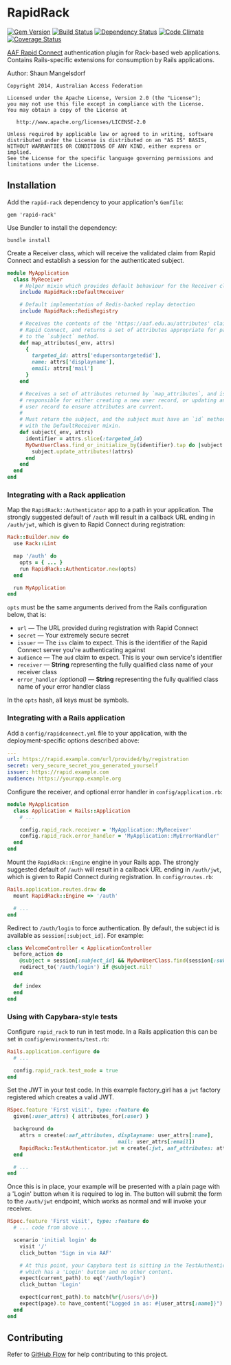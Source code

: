 # RapidRack

[![Gem Version][GV img]][Gem Version]
[![Build Status][BS img]][Build Status]
[![Dependency Status][DS img]][Dependency Status]
[![Code Climate][CC img]][Code Climate]
[![Coverage Status][CS img]][Coverage Status]

[Gem Version]: https://rubygems.org/gems/rapid-rack
[Build Status]: https://travis-ci.org/ausaccessfed/rapid-rack
[Dependency Status]: https://gemnasium.com/ausaccessfed/rapid-rack
[Code Climate]: https://codeclimate.com/github/ausaccessfed/rapid-rack
[Coverage Status]: https://coveralls.io/r/ausaccessfed/rapid-rack

[GV img]: https://img.shields.io/gem/v/rapid-rack.svg
[BS img]: https://img.shields.io/travis/ausaccessfed/rapid-rack/develop.svg
[DS img]: https://img.shields.io/gemnasium/ausaccessfed/rapid-rack.svg
[CC img]: https://img.shields.io/codeclimate/github/ausaccessfed/rapid-rack.svg
[CS img]: https://img.shields.io/coveralls/ausaccessfed/rapid-rack.svg

[AAF Rapid Connect](https://rapid.aaf.edu.au) authentication plugin for
Rack-based web applications. Contains Rails-specific extensions for consumption
by Rails applications.

Author: Shaun Mangelsdorf

```
Copyright 2014, Australian Access Federation

Licensed under the Apache License, Version 2.0 (the "License");
you may not use this file except in compliance with the License.
You may obtain a copy of the License at

   http://www.apache.org/licenses/LICENSE-2.0

Unless required by applicable law or agreed to in writing, software
distributed under the License is distributed on an "AS IS" BASIS,
WITHOUT WARRANTIES OR CONDITIONS OF ANY KIND, either express or implied.
See the License for the specific language governing permissions and
limitations under the License.
```

## Installation

Add the `rapid-rack` dependency to your application's `Gemfile`:

```
gem 'rapid-rack'
```

Use Bundler to install the dependency:

```
bundle install
```

Create a Receiver class, which will receive the validated claim from Rapid
Connect and establish a session for the authenticated subject.

```ruby
module MyApplication
  class MyReceiver
    # Helper mixin which provides default behaviour for the Receiver class
    include RapidRack::DefaultReceiver

    # Default implementation of Redis-backed replay detection
    include RapidRack::RedisRegistry

    # Receives the contents of the 'https://aaf.edu.au/attributes' claim from
    # Rapid Connect, and returns a set of attributes appropriate for passing in
    # to the `subject` method.
    def map_attributes(_env, attrs)
      {
        targeted_id: attrs['edupersontargetedid'],
        name: attrs['displayname'],
        email: attrs['mail']
      }
    end

    # Receives a set of attributes returned by `map_attributes`, and is
    # responsible for either creating a new user record, or updating an existing
    # user record to ensure attributes are current.
    #
    # Must return the subject, and the subject must have an `id` method to work
    # with the DefaultReceiver mixin.
    def subject(_env, attrs)
      identifier = attrs.slice(:targeted_id)
      MyOwnUserClass.find_or_initialize_by(identifier).tap do |subject|
        subject.update_attributes!(attrs)
      end
    end
  end
end
```

### Integrating with a Rack application

Map the `RapidRack::Authenticator` app to a path in your application. The
strongly suggested default of `/auth` will result in a callback URL ending in
`/auth/jwt`, which is given to Rapid Connect during registration:

```ruby
Rack::Builder.new do
  use Rack::Lint

  map '/auth' do
    opts = { ... }
    run RapidRack::Authenticator.new(opts)
  end

  run MyApplication
end
```

`opts` must be the same arguments derived from the Rails configuration below,
that is:

* `url` &mdash; The URL provided during registration with Rapid Connect
* `secret` &mdash; Your extremely secure secret
* `issuer` &mdash; The `iss` claim to expect. This is the identifier of the
  Rapid Connect server you're authenticating against
* `audience` &mdash; The `aud` claim to expect. This is your own service's
  identifier
* `receiver` &mdash; **String** representing the fully qualified class name of
  your receiver class
* `error_handler` *(optional)* &mdash; **String** representing the fully
  qualified class name of your error handler class

In the `opts` hash, all keys must be symbols.

### Integrating with a Rails application

Add a `config/rapidconnect.yml` file to your application, with the
deployment-specific options described above:

```yaml
---
url: https://rapid.example.com/url/provided/by/registration
secret: very_secure_secret_you_generated_yourself
issuer: https://rapid.example.com
audience: https://yourapp.example.org
```

Configure the receiver, and optional error handler in `config/application.rb`:

```ruby
module MyApplication
  class Application < Rails::Application
    # ...

    config.rapid_rack.receiver = 'MyApplication::MyReceiver'
    config.rapid_rack.error_handler = 'MyApplication::MyErrorHandler'
  end
end
```

Mount the `RapidRack::Engine` engine in your Rails app.  The strongly suggested
default of `/auth` will result in a callback URL ending in `/auth/jwt`, which is
given to Rapid Connect during registration. In `config/routes.rb`:

```ruby
Rails.application.routes.draw do
  mount RapidRack::Engine => '/auth'

  # ...
end
```

Redirect to `/auth/login` to force authentication. By default, the subject id is
available as `session[:subject_id]`. For example:

```ruby
class WelcomeController < ApplicationController
  before_action do
    @subject = session[:subject_id] && MyOwnUserClass.find(session[:subject_id])
    redirect_to('/auth/login') if @subject.nil?
  end

  def index
  end
end
```

### Using with Capybara-style tests

Configure `rapid_rack` to run in test mode. In a Rails application this can be
set in `config/environments/test.rb`:

```ruby
Rails.application.configure do
  # ...

  config.rapid_rack.test_mode = true
end
```

Set the JWT in your test code. In this example factory\_girl has a `jwt` factory
registered which creates a valid JWT.

```ruby
RSpec.feature 'First visit', type: :feature do
  given(:user_attrs) { attributes_for(:user) }

  background do
    attrs = create(:aaf_attributes, displayname: user_attrs[:name],
                                    mail: user_attrs[:email])
    RapidRack::TestAuthenticator.jwt = create(:jwt, aaf_attributes: attrs)
  end

  # ...
end
```

Once this is in place, your example will be presented with a plain page with a
'Login' button when it is required to log in. The button will submit the form
to the `/auth/jwt` endpoint, which works as normal and will invoke your
receiver.

```ruby
RSpec.feature 'First visit', type: :feature do
  # ... code from above ...

  scenario 'initial login' do
    visit '/'
    click_button 'Sign in via AAF'

    # At this point, your Capybara test is sitting in the TestAuthenticator page
    # which has a 'Login' button and no other content.
    expect(current_path).to eq('/auth/login')
    click_button 'Login'

    expect(current_path).to match(%r{/users/\d+})
    expect(page).to have_content("Logged in as: #{user_attrs[:name]}")
  end
end
```

## Contributing

Refer to [GitHub Flow](https://guides.github.com/introduction/flow/) for
help contributing to this project.
